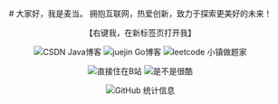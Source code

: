 <div align="center">
# 大家好，我是麦当。
拥抱互联网，热爱创新，致力于探索更美好的未来！

【右键我，在新标签页打开我】

![CSDN Java博客](https://img.shields.io/static/v1?label=Java博客&message=CSDN&color=red)
![juejin Go博客](https://img.shields.io/static/v1?label=Go博客&message=juejin&color=brightgreen)
![leetcode 小镇做题家](https://img.shields.io/static/v1?label=小镇做题家&message=leetcode&color=cyan)

![直接住在B站](https://img.shields.io/static/v1?label=直接住在B站&message=Bilibili&color=ff69b4)
![是不是很酷](https://img.shields.io/static/v1?label=是不是很酷&message=douyin&color=orange)

![GitHub 统计信息](https://github-readme-stats.vercel.app/api?username=hjg66-5&theme=solarized-dark&show_icons=true)
